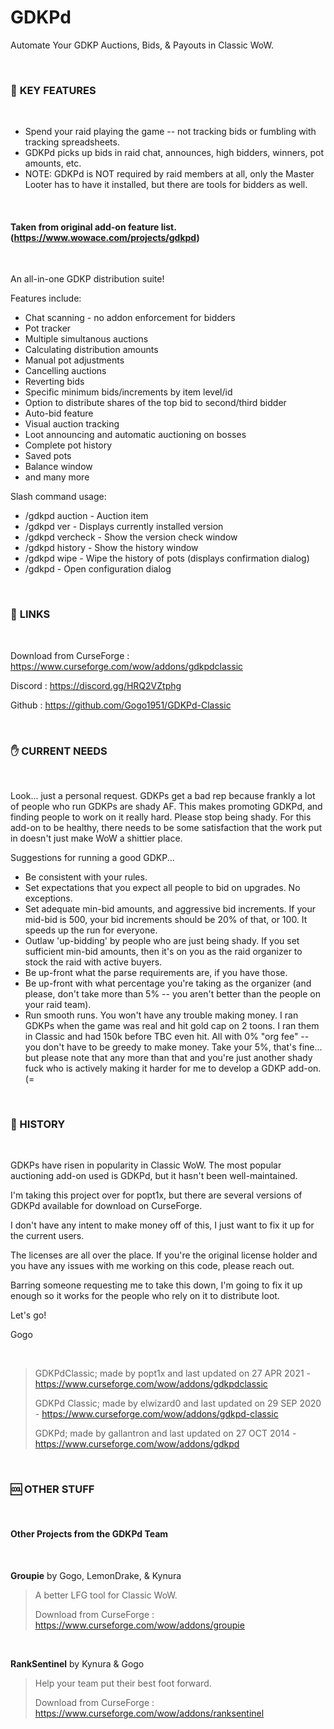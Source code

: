 # GDKPd

Automate Your GDKP Auctions, Bids, & Payouts in Classic WoW.

<br>

### :gem:  **KEY FEATURES**

<br>

* Spend your raid playing the game -- not tracking bids or fumbling with tracking spreadsheets.
* GDKPd picks up bids in raid chat, announces, high bidders, winners, pot amounts, etc.
* NOTE: GDKPd is NOT required by raid members at all, only the Master Looter has to have it installed, but there are tools for bidders as well.

<br>

#### Taken from original add-on feature list. (https://www.wowace.com/projects/gdkpd)

<br>

An all-in-one GDKP distribution suite!

Features include:

* Chat scanning - no addon enforcement for bidders
* Pot tracker
* Multiple simultanous auctions
* Calculating distribution amounts
* Manual pot adjustments
* Cancelling auctions
* Reverting bids
* Specific minimum bids/increments by item level/id
* Option to distribute shares of the top bid to second/third bidder
* Auto-bid feature
* Visual auction tracking
* Loot announcing and automatic auctioning on bosses
* Complete pot history
* Saved pots
* Balance window
* and many more

Slash command usage:

* /gdkpd auction <itemlink> - Auction item
* /gdkpd ver - Displays currently installed version
* /gdkpd vercheck - Show the version check window
* /gdkpd history - Show the history window
* /gdkpd wipe - Wipe the history of pots (displays confirmation dialog)
* /gdkpd <anything other than the above> - Open configuration dialog

<br>

### :link:  **LINKS**

<br>

Download from CurseForge : https://www.curseforge.com/wow/addons/gdkpdclassic

Discord : https://discord.gg/HRQ2VZtphg

Github : https://github.com/Gogo1951/GDKPd-Classic

<br>

### :hand:  **CURRENT NEEDS**

<br>

Look... just a personal request. GDKPs get a bad rep because frankly a lot of people who run GDKPs are shady AF. This makes promoting GDKPd, and finding people to work on it really hard. Please stop being shady. For this add-on to be healthy, there needs to be some satisfaction that the work put in doesn't just make WoW a shittier place.

Suggestions for running a good GDKP...

* Be consistent with your rules.
* Set expectations that you expect all people to bid on upgrades. No exceptions.
* Set adequate min-bid amounts, and aggressive bid increments. If your mid-bid is 500, your bid increments should be 20% of that, or 100. It speeds up the run for everyone.
* Outlaw 'up-bidding' by people who are just being shady. If you set sufficient min-bid amounts, then it's on you as the raid organizer to stock the raid with active buyers.
* Be up-front what the parse requirements are, if you have those.
* Be up-front with what percentage you're taking as the organizer (and please, don't take more than 5% -- you aren't better than the people on your raid team).
* Run smooth runs. You won't have any trouble making money. I ran GDKPs when the game was real and hit gold cap on 2 toons. I ran them in Classic and had 150k before TBC even hit. All with 0% "org fee" -- you don't have to be greedy to make money. Take your 5%, that's fine... but please note that any more than that and you're just another shady fuck who is actively making it harder for me to develop a GDKP add-on. (=

<br>

### 🤑 HISTORY

<br>

GDKPs have risen in popularity in Classic WoW. The most popular auctioning add-on used is GDKPd, but it hasn't been well-maintained.

I'm taking this project over for popt1x, but there are several versions of GDKPd available for download on CurseForge.

I don't have any intent to make money off of this, I just want to fix it up for the current users.

The licenses are all over the place. If you're the original license holder and you have any issues with me working on this code, please reach out.

Barring someone requesting me to take this down, I'm going to fix it up enough so it works for the people who rely on it to distribute loot.

Let's go!

Gogo

<br>

> GDKPdClassic; made by popt1x and last updated on 27 APR 2021 - https://www.curseforge.com/wow/addons/gdkpdclassic
>
> GDKPd Classic; made by elwizard0 and last updated on 29 SEP 2020 - https://www.curseforge.com/wow/addons/gdkpd-classic
>
> GDKPd; made by gallantron and last updated on 27 OCT 2014 - https://www.curseforge.com/wow/addons/gdkpd

<br>

### 🆒  **OTHER STUFF**

<br>

#### Other Projects from the GDKPd Team

<br>

**Groupie** by Gogo, LemonDrake, & Kynura
> 
> A better LFG tool for Classic WoW.
> 
> Download from CurseForge : https://www.curseforge.com/wow/addons/groupie

<br>

**RankSentinel** by Kynura & Gogo
> 
> Help your team put their best foot forward.
> 
> Download from CurseForge : https://www.curseforge.com/wow/addons/ranksentinel
